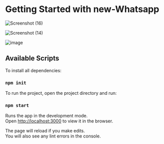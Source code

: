 # Getting Started with new-Whatsapp

![Screenshot (16)](https://user-images.githubusercontent.com/72997705/127353145-ef090dcd-cbc1-4192-ae98-2d8bd2dc84cf.png)  <br />

![Screenshot (14)](https://user-images.githubusercontent.com/72997705/127353175-deaa1a1b-0dd6-450b-9ee3-9a2586cad1eb.png)  <br />

![image](https://user-images.githubusercontent.com/72997705/127353923-20389bcc-5231-443b-9763-cbe57b870253.png)  <br />



## Available Scripts

To install all dependencies:

### `npm init`

To run the project, open the project directory and run:

### `npm start`

Runs the app in the development mode.\
Open [http://localhost:3000](http://localhost:3000) to view it in the browser.

The page will reload if you make edits.\
You will also see any lint errors in the console.

